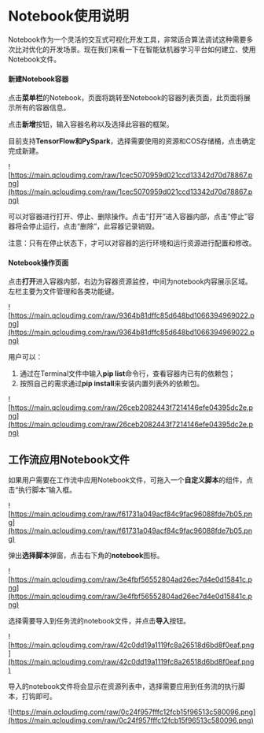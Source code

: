 # Notebook使用说明

Notebook作为一个灵活的交互式可视化开发工具，非常适合算法调试这种需要多次比对优化的开发场景。现在我们来看一下在智能钛机器学习平台如何建立、使用Notebook文件。

#### 新建Notebook容器

点击**菜单栏**的Notebook，页面将跳转至Notebook的容器列表页面，此页面将展示所有的容器信息。

点击**新增**按钮，输入容器名称以及选择此容器的框架。

目前支持**TensorFlow和PySpark**，选择需要使用的资源和COS存储桶，点击确定完成新建。

![https://main.qcloudimg.com/raw/1cec5070959d021ccd13342d70d78867.png](https://main.qcloudimg.com/raw/1cec5070959d021ccd13342d70d78867.png)

可以对容器进行打开、停止、删除操作。点击“打开”进入容器内部，点击“停止”容器将会停止运行，点击“删除”，此容器记录销毁。

注意：只有在停止状态下，才可以对容器的运行环境和运行资源进行配置和修改。

#### Notebook操作页面

点击**打开**进入容器内部，右边为容器资源监控，中间为notebook内容展示区域。左栏主要为文件管理和各类功能键。

![https://main.qcloudimg.com/raw/9364b81dffc85d648bd1066394969022.png](https://main.qcloudimg.com/raw/9364b81dffc85d648bd1066394969022.png)

用户可以：

1. 通过在Terminal文件中输入**pip list**命令行，查看容器内已有的依赖包；
2. 按照自己的需求通过**pip install**来安装内置列表外的依赖包。 



![https://main.qcloudimg.com/raw/26ceb2082443f7214146efe04395dc2e.png](https://main.qcloudimg.com/raw/26ceb2082443f7214146efe04395dc2e.png)

工作流应用Notebook文件
----------------------

如果用户需要在工作流中应用Notebook文件，可拖入一个**自定义脚本**的组件，点击“执行脚本”输入框。

![https://main.qcloudimg.com/raw/f61731a049acf84c9fac96088fde7b05.png](https://main.qcloudimg.com/raw/f61731a049acf84c9fac96088fde7b05.png)

弹出**选择脚本**弹窗，点击右下角的**notebook**图标。

![https://main.qcloudimg.com/raw/3e4fbf56552804ad26ec7d4e0d15841c.png](https://main.qcloudimg.com/raw/3e4fbf56552804ad26ec7d4e0d15841c.png)

选择需要导入到任务流的notebook文件，并点击**导入**按钮。

![https://main.qcloudimg.com/raw/42c0dd19a1119fc8a26518d6bd8f0eaf.png](https://main.qcloudimg.com/raw/42c0dd19a1119fc8a26518d6bd8f0eaf.png)

导入的notebook文件将会显示在资源列表中，选择需要应用到任务流的执行脚本，打钩即可。

![https://main.qcloudimg.com/raw/0c24f957fffc12fcb15f96513c580096.png](https://main.qcloudimg.com/raw/0c24f957fffc12fcb15f96513c580096.png)
